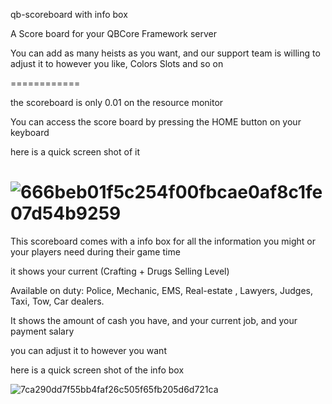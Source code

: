qb-scoreboard with info box

A Score board for your QBCore Framework server

You can add as many heists as you want, and our support team is willing to adjust it to however you like, Colors Slots and so on

============

the scoreboard is only 0.01 on the resource monitor

You can access the score board by pressing the HOME button on your keyboard

here is a quick screen shot of it

![666beb01f5c254f00fbcae0af8c1fe07d54b9259](https://user-images.githubusercontent.com/66781785/147743320-36c12cec-cb4d-40e6-9be7-9d63768cbdc0.png)
============

This scoreboard comes with a info box for all the information you might or your players need during their game time

it shows your current (Crafting + Drugs Selling Level)

Available on duty: Police, Mechanic, EMS, Real-estate , Lawyers, Judges, Taxi, Tow, Car dealers.

It shows the amount of cash you have, and your current job, and your payment salary

you can adjust it to however you want

here is a quick screen shot of the info box

![7ca290dd7f55bb4faf26c505f65fb205d6d721ca](https://user-images.githubusercontent.com/66781785/147743331-6dde3729-a3a4-4403-aca3-0f5d2d017c54.png)
